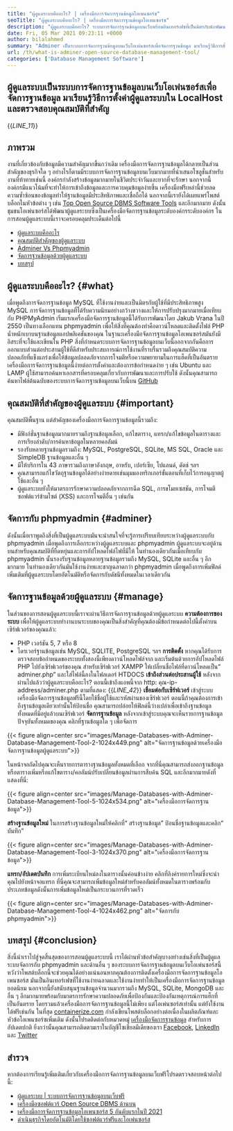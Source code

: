 ```yaml
---
title: "ผู้ดูแลระบบคืออะไร? | เครื่องมือการจัดการฐานข้อมูลโอเพนซอร์ซ" 
seoTitle: "ผู้ดูแลระบบคืออะไร? | เครื่องมือการจัดการฐานข้อมูลโอเพนซอร์ซ" 
description: "ผู้ดูแลระบบคืออะไร? ระบบการจัดการฐานข้อมูลบนเว็บพร้อมอินเทอร์เฟซที่เป็นมิตรกับนักพัฒนา มาพูดคุยเกี่ยวกับวิธีการจัดการฐานข้อมูลด้วยผู้ดูแลระบบโอเพนซอร์ส" 
date: Fri, 05 Mar 2021 09:23:11 +0000
author: bilalahmed
summary: "Adminer เป็นระบบการจัดการฐานข้อมูลบนเว็บโอเพ่นซอร์สเพื่อจัดการฐานข้อมูล มาเรียนรู้วิธีการตั้งค่าผู้ดูแลระบบใน LocalHost และตรวจสอบคุณสมบัติที่สำคัญ" 
url: /th/what-is-adminer-open-source-database-management-tool/
categories: ['Database Management Software']
---
```


## ผู้ดูแลระบบเป็นระบบการจัดการฐานข้อมูลบนเว็บโอเพ่นซอร์สเพื่อจัดการฐานข้อมูล มาเรียนรู้วิธีการตั้งค่าผู้ดูแลระบบใน LocalHost และตรวจสอบคุณสมบัติที่สำคัญ
{{_LINE_11_}}

## ภาพรวม
งานที่เกี่ยวข้องกับข้อมูลมีความสำคัญมากขึ้นกว่าเดิม เครื่องมือการจัดการฐานข้อมูลได้กลายเป็นส่วนสำคัญของธุรกิจใด ๆ อย่างไรก็ตามมีระบบการจัดการฐานข้อมูลบนเว็บมากมายที่นำเสนอโซลูชั่นสำหรับงานที่ท้าทายเช่นนี้ องค์กรกำลังสร้างข้อมูลมากมายในชีวิตประจำวันและยากที่จะรักษา นอกจากนี้องค์กรมีแนวโน้มที่จะทำให้การเข้าถึงข้อมูลและการควบคุมข้อมูลง่ายขึ้น เครื่องมือฟรีเหล่านี้ช่วยลดความซ้ำซ้อนของข้อมูลทำให้ฐานข้อมูลมีประสิทธิภาพและเชื่อถือได้ นอกจากนี้เรายังได้เผยแพร่โพสต์บล็อกในหัวข้อต่าง ๆ เช่น [Top Open Source DBMS Software Tools][1] และอีกมากมาย
ดังนั้นชุมชนโอเพ่นซอร์สได้พัฒนาผู้ดูแลระบบซึ่งเป็นเครื่องมือจัดการฐานข้อมูลระดับองค์กรระดับองค์กร ในการสอนผู้ดูแลระบบนี้เราจะครอบคลุมประเด็นต่อไปนี้
  * [ผู้ดูแลระบบคืออะไร][2]
  * [คุณสมบัติสำคัญของผู้ดูแลระบบ][3]
  * [Adminer Vs Phpmyadmin][4]
  * [จัดการฐานข้อมูลด้วยผู้ดูแลระบบ][5]
  * [บทสรุป][6]

## ผู้ดูแลระบบคืออะไร? {#what}

เมื่อพูดถึงการจัดการฐานข้อมูล MySQL ที่ใช้งานง่ายและเป็นมิตรกับผู้ใช้ที่มีประสิทธิภาพสูง MySQL การจัดการฐานข้อมูลที่ได้รับความนิยมอย่างกว้างขวางและให้การปรับปรุงมากมายเมื่อเทียบกับ PHPMyAdmin เริ่มแรกเครื่องมือจัดการฐานข้อมูลนี้ได้รับการพัฒนาโดย Jakub Vrana ในปี 2550 เป็นทางเลือกแทน phpmyadmin เพื่อให้สิ่งที่คุณต้องทำคือดาวน์โหลดและติดตั้งไฟล์ PHP น้ำหนักเบาบนฐานข้อมูลแอปพลิเคชันของคุณ
ในฐานะเครื่องมือจัดการฐานข้อมูลโอเพนซอร์สมันยังมีอิสระที่จะใช้และเขียนใน PHP สิ่งที่กำหนดระบบการจัดการฐานข้อมูลบนเว็บนี้ออกจากกันคือการออกแบบส่วนต่อประสานผู้ใช้ที่ดีสำหรับประสบการณ์การใช้งานที่ราบรื่นรวมถึงคุณสมบัติความปลอดภัยที่แข็งแกร่งเพื่อให้ข้อมูลปลอดภัยจากการโจมตีหรือความพยายามในการแฮ็คที่เป็นอันตราย เครื่องมือการจัดการฐานข้อมูลนี้ง่ายต่อการตั้งค่าและต้องการข้อกำหนดง่าย ๆ เช่น Ubuntu และ LAMP ผู้ใช้สามารถค้นหาเอกสารที่ครอบคลุมเกี่ยวกับการพัฒนาและการปรับใช้ ดังนั้นคุณสามารถค้นหาไฟล์ต้นฉบับของระบบการจัดการฐานข้อมูลบนเว็บนี้บน [GitHub][7]

## คุณสมบัติที่สำคัญของผู้ดูแลระบบ {#important}

คุณสมบัติพื้นฐาน แต่สำคัญของเครื่องมือการจัดการฐานข้อมูลนี้รวมถึง:
  * มีฟังก์ชั่นฐานข้อมูลมากมายรวมถึงฐานข้อมูลเลือก, แก้ไขตาราง, แทรก/แก้ไขข้อมูลในตารางและการเรียงลำดับ/การค้นหาข้อมูลในหลายคอลัมน์
  * รองรับหลายฐานข้อมูลรวมถึง: MySQL, PostgreSQL, SQLite, MS SQL, Oracle และ SimpleDB ฐานข้อมูลและอื่น ๆ
  * มีให้บริการใน 43 ภาษารวมถึงภาษาอังกฤษ, อาหรับ, เปอร์เซีย, โปแลนด์, ดัตช์ ฯลฯ
  * คุณสามารถแก้ไขวัตถุฐานข้อมูลได้อย่างง่ายดายเช่นมุมมองทริกเกอร์ขั้นตอนที่เก็บไว้การอนุญาตผู้ใช้และอื่น ๆ
  * ผู้ดูแลระบบยังให้มาตรการรักษาความปลอดภัยจากการฉีด SQL, การขโมยเซสชัน, การโจมตีซอฟต์แวร์ข้ามไซต์ (XSS) และการโจมตีอื่น ๆ เช่นกัน

## จัดการกับ phpmyadmin {#adminer}

ดังนั้นเมื่อเราพูดถึงสิ่งที่เป็นผู้ดูแลระบบมันจะน่าสนใจที่จะรู้การเปรียบเทียบระหว่างผู้ดูแลระบบกับ phpmyadmin เมื่อพูดถึงการเลือกระหว่างผู้ดูแลระบบและ phpmyadmin ผู้ดูแลระบบจะอยู่ด้านบนสำหรับคุณสมบัติที่ยืดหยุ่นและการอัปโหลดไฟล์ไฟที่มีให้ ในทำนองเดียวกันเมื่อเทียบกับ phpmyadmin นั้นรองรับฐานข้อมูลหลายฐานข้อมูลรวมถึง MySQL, SQLite และอื่น ๆ อีกมากมาย ในทำนองเดียวกันมันใช้งานง่ายและชาญฉลาดกว่า phpmyadmin เมื่อพูดถึงการเพิ่มฟิลด์เพิ่มเติมที่ผู้ดูแลระบบโดยอัตโนมัติหรือจัดการกับดัชนีทั้งหมดในเวลาเดียวกัน

## จัดการฐานข้อมูลด้วยผู้ดูแลระบบ {#manage}

ในส่วนของการสอนผู้ดูแลระบบนี้เราจะผ่านวิธีการจัดการฐานข้อมูลด้วยผู้ดูแลระบบ
 **ความต้องการของระบบ** 
เพื่อให้ผู้ดูแลระบบทำงานบนระบบของคุณเป็นสิ่งสำคัญที่คุณต้องมีข้อกำหนดต่อไปนี้ตั้งค่าบนเซิร์ฟเวอร์ของคุณแล้ว:
  * PHP เวอร์ชัน 5, 7 หรือ 8
  * ไดรเวอร์ฐานข้อมูลเช่น MySQL, SQLITE, PostgreSQL ฯลฯ
 **การติดตั้ง** 
หากคุณได้รับการตรวจสอบข้อกำหนดของระบบทั้งสองนี้เพียงดาวน์โหลดไฟล์จาก [][8] และเริ่มต้นด้วยการอัปโหลดไฟล์ PHP ไปยังเซิร์ฟเวอร์ของคุณ สำหรับเซิร์ฟเวอร์ XAMPP ให้เปลี่ยนชื่อไฟล์ที่ดาวน์โหลดเป็น“ adminer.php” และใส่ไฟล์นี้ลงในโฟลเดอร์ HTDOCS
 **เข้าถึงส่วนต่อประสานผู้ใช้** 
หลังจากผ่านไปแล้วว่าผู้ดูแลระบบคืออะไร? ตอนนี้เข้าถึงแอพนี้จาก http: คุณ-ip-address/adminer.php ตามที่แสดง:
{{_LINE_42_}}
 **เชื่อมต่อกับเซิร์ฟเวอร์** 
เข้าสู่ระบบเครื่องมือจัดการฐานข้อมูลฟรีนี้โดยใช้ชื่อผู้ใช้และรหัสผ่านของเซิร์ฟเวอร์ ตอนนี้ถ้าคุณต้องการเข้าถึงฐานข้อมูลเดียวเท่านั้นให้ป้อนชื่อ คุณสามารถปล่อยให้ฟิลด์นี้ว่างเปล่าเพื่อเข้าถึงฐานข้อมูลทั้งหมดที่มีอยู่แล้วบนเซิร์ฟเวอร์
 **จัดการฐานข้อมูล** 
หลังจากเข้าสู่ระบบคุณจะเห็นรายการฐานข้อมูลปัจจุบันทั้งหมดของคุณ คลิกที่ฐานข้อมูลใด ๆ เพื่อจัดการ

{{< figure align=center src="images/Manage-Databases-with-Adminer-Database-Management-Tool-2-1024x449.png" alt="จัดการฐานข้อมูลด้วยเครื่องมือจัดการฐานข้อมูลผู้ดูแลระบบ">}}

ในหน้าจอถัดไปคุณจะเห็นรายการตารางฐานข้อมูลทั้งหมดที่เลือก จากที่นี่คุณสามารถส่งออกฐานข้อมูลหรือตารางเพิ่มหรือแก้ไขตาราง/คอลัมน์ปรับเปลี่ยนข้อมูลผ่านการสืบค้น SQL และอีกมากมายดังที่แสดงที่นี่:

{{< figure align=center src="images/Manage-Databases-with-Adminer-Database-Management-Tool-5-1024x534.png" alt="เครื่องมือการจัดการฐานข้อมูล">}}

 **สร้างฐานข้อมูลใหม่** 
ในการสร้างฐานข้อมูลใหม่ให้คลิกที่“ สร้างฐานข้อมูล” ป้อนชื่อฐานข้อมูลและคลิก“ บันทึก”

{{< figure align=center src="images/Manage-Databases-with-Adminer-Database-Management-Tool-3-1024x370.png" alt="เครื่องมือการจัดการฐานข้อมูล">}}

 **แทรก/อัปเดตบันทึก** 
การเพิ่มระเบียนใหม่ลงในตารางนั้นค่อนข้างง่าย คลิกที่ลิงค์รายการใหม่ซึ่งจะนำคุณไปยังหน้าจอแทรก ที่นี่คุณจะสามารถเพิ่มข้อมูลใหม่สำหรับคอลัมน์ทั้งหมดในตารางพร้อมกับประเภทข้อมูลดังนั้นการเพิ่มข้อมูลใหม่เป็นกระบวนการที่รวดเร็ว

{{< figure align=center src="images/Manage-Databases-with-Adminer-Database-Management-Tool-4-1024x462.png" alt="จัดการกับ phpmyadmin">}}


## บทสรุป {#conclusion}

สิ่งนี้นำเราไปสู่จุดสิ้นสุดของการสอนผู้ดูแลระบบนี้ เราได้ผ่านหัวข้อสำคัญบางอย่างเช่นสิ่งที่เป็นผู้ดูแลระบบจัดการกับ phpmyadmin และด้านอื่น ๆ ของระบบการจัดการฐานข้อมูลบนเว็บโอเพ่นซอร์สนี้ หวังว่าโพสต์บล็อกนี้จะช่วยคุณได้อย่างแน่นอนหากคุณต้องการติดตั้งเครื่องมือการจัดการฐานข้อมูลโอเพนซอร์ส มันเป็นอินเทอร์เฟซที่ใช้งานง่ายฉลาดและใช้งานง่ายทำให้เป็นเครื่องมือการจัดการฐานข้อมูลยอดนิยม นอกจากนี้ยังสนับสนุนฐานข้อมูลจำนวนมากรวมถึง MySQL, SQLite, MongoDB และอื่น ๆ อีกมากมายพร้อมกับมาตรการรักษาความปลอดภัยเพื่อป้องกันและป้องกันเหตุการณ์การแฮ็กที่เป็นอันตราย โดยรวมแล้วเครื่องมือการจัดการฐานข้อมูลนี้ไม่เพียง แต่โอเพ่นซอร์สเท่านั้น แต่ยังใช้งานได้ฟรีเช่นกัน
ในที่สุด [containerize.com][9] กำลังเขียนโพสต์บล็อกอย่างต่อเนื่องในผลิตภัณฑ์และหัวข้อโอเพนซอร์ซเพิ่มเติม ดังนั้นโปรดติดต่อกับหมวดหมู่ [เครื่องมือจัดการฐานข้อมูล][10] สำหรับการอัปเดตปกติ ยิ่งกว่านั้นคุณสามารถติดตามเราในบัญชีโซเชียลมีเดียของเรา [Facebook][11], [LinkedIn][12] และ [Twitter][13]

## สำรวจ
หากต้องการเรียนรู้เพิ่มเติมเกี่ยวกับเครื่องมือการจัดการฐานข้อมูลบนเว็บฟรีโปรดตรวจสอบหน้าต่อไปนี้:
  * [ผู้ดูแลระบบ | ระบบการจัดการฐานข้อมูลบนเว็บฟรี][14]
  * [เครื่องมือซอฟต์แวร์ Open Source DBMS ด้านบน][1]
  * [เครื่องมือการจัดการฐานข้อมูลโอเพนซอร์ส 5 อันดับแรกในปี 2021][15]
  * [ดำเนินธุรกิจโดยอัตโนมัติโดยใช้ซอฟต์แวร์ฟรีและโอเพ่นซอร์ส][16]



 [1]: https://products.containerize.com/database-management
 [2]: #what
 [3]: #important
 [4]: #adminer
 [5]: #manage
 [6]: #conclusion
 [7]: https://github.com/vrana/adminer
 [8]: https://www.adminer.org/
 [9]: https://www.containerize.com/
 [10]: https://products.containerize.com/database-management/
 [11]: https://web.facebook.com/containerize
 [12]: https://www.linkedin.com/company/containerize/
 [13]: https://twitter.com/containerize_co
 [14]: https://products.containerize.com/database-management/adminer
 [15]: https://blog.containerize.com/2021/01/16/top-5-open-source-database-management-tools-in-2021/
 [16]: https://blog.containerize.com/blogging/automate-business-operations-using-open-source-software/
